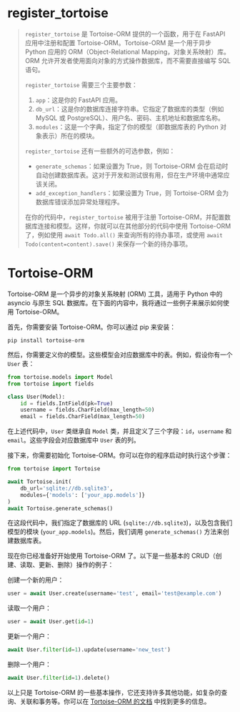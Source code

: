 # register_tortoise

> `register_tortoise` 是 Tortoise-ORM 提供的一个函数，用于在 FastAPI 应用中注册和配置 Tortoise-ORM。Tortoise-ORM 是一个用于异步 Python 应用的 ORM（Object-Relational Mapping，对象关系映射）库。ORM 允许开发者使用面向对象的方式操作数据库，而不需要直接编写 SQL 语句。
>
> `register_tortoise` 需要三个主要参数：
>
> 1. `app`：这是你的 FastAPI 应用。
> 2. `db_url`：这是你的数据库连接字符串。它指定了数据库的类型（例如 MySQL 或 PostgreSQL）、用户名、密码、主机地址和数据库名称。
> 3. `modules`：这是一个字典，指定了你的模型（即数据库表的 Python 对象表示）所在的模块。
>
> `register_tortoise` 还有一些额外的可选参数，例如：
>
> * `generate_schemas`：如果设置为 True，则 Tortoise-ORM 会在启动时自动创建数据库表。这对于开发和测试很有用，但在生产环境中通常应该关闭。
> * `add_exception_handlers`：如果设置为 True，则 Tortoise-ORM 会为数据库错误添加异常处理程序。
>
> 在你的代码中，`register_tortoise` 被用于注册 Tortoise-ORM，并配置数据库连接和模型。这样，你就可以在其他部分的代码中使用 Tortoise-ORM 了，例如使用 `await Todo.all()` 来查询所有的待办事项，或使用 `await Todo(content=content).save()` 来保存一个新的待办事项。



# Tortoise-ORM

Tortoise-ORM 是一个异步的对象关系映射 (ORM) 工具，适用于 Python 中的 asyncio 与原生 SQL 数据库。在下面的内容中，我将通过一些例子来展示如何使用 Tortoise-ORM。

首先，你需要安装 Tortoise-ORM。你可以通过 pip 来安装：

```shell
pip install tortoise-orm
```

然后，你需要定义你的模型。这些模型会对应数据库中的表。例如，假设你有一个 `User` 表：

```python
from tortoise.models import Model
from tortoise import fields

class User(Model):
    id = fields.IntField(pk=True)
    username = fields.CharField(max_length=50)
    email = fields.CharField(max_length=50)

```

在上述代码中，`User` 类继承自 `Model` 类，并且定义了三个字段：`id`，`username` 和 `email`。这些字段会对应数据库中 `User` 表的列。

接下来，你需要初始化 Tortoise-ORM。你可以在你的程序启动时执行这个步骤：

```python
from tortoise import Tortoise

await Tortoise.init(
    db_url='sqlite://db.sqlite3',
    modules={'models': ['your_app.models']}
)
await Tortoise.generate_schemas()

```

在这段代码中，我们指定了数据库的 URL (`sqlite://db.sqlite3`)，以及包含我们模型的模块 (`your_app.models`)。然后，我们调用 `generate_schemas()` 方法来创建数据库表。

现在你已经准备好开始使用 Tortoise-ORM 了。以下是一些基本的 CRUD（创建、读取、更新、删除）操作的例子：

创建一个新的用户：

```python
user = await User.create(username='test', email='test@example.com')
```

读取一个用户：

```python
user = await User.get(id=1)

```

更新一个用户：

```python
await User.filter(id=1).update(username='new_test')

```

删除一个用户：

```python
await User.filter(id=1).delete()

```

以上只是 Tortoise-ORM 的一些基本操作，它还支持许多其他功能，如复杂的查询、关联和事务等。你可以在 [Tortoise-ORM 的文档](https://tortoise-orm.readthedocs.io/en/latest/) 中找到更多的信息。